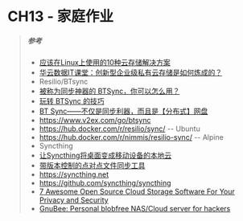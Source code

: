# CH13 - 家庭作业


>##### 参考
>* [应该在Linux上使用的10种云存储解决方案](http://cloud.51cto.com/art/201606/512417.htm)
>* [华云数据IT课堂：创新型企业级私有云存储是如何炼成的？](http://www.chinastor.org/GuoNeiXinWen/9402.html)
>* Resilio/BTsync
>  * [被称为同步神器的 BTSync，你可以怎么用？](http://www.ifanr.com/app/584716)
>  * [玩转 BTSync 的技巧](https://linuxtoy.org/archives/tips-while-playing-btsync.html)
>  * [BT Sync——不仅是同步利器，而且是【分布式】网盘](http://www.tuicool.com/articles/myEBBj3)
>  * https://www.v2ex.com/go/btsync
>  * https://hub.docker.com/r/resilio/sync/ -- Ubuntu
>  * https://hub.docker.com/r/nimmis/resilio-sync/ -- Alpine
>* Syncthing
>  * [让Syncthing将桌面变成移动设备的本地云](http://cloud.51cto.com/art/201601/503594.htm)
>  * [带版本控制的点对点文件同步工具](http://zhangdl.blog.51cto.com/11050780/1881853)
>  * https://syncthing.net
>  * https://github.com/syncthing/syncthing
>* [7 Awesome Open Source Cloud Storage Software For Your Privacy and Security](https://www.cyberciti.biz/cloud-computing/7-awesome-open-source-cloud-storage-software-for-your-privacy-and-security/)
>* [GnuBee: Personal blobfree NAS/Cloud server for hackers](https://www.cyberciti.biz/hardware/gnubee-personal-blobfree-nascloud-server-for-hackers/)